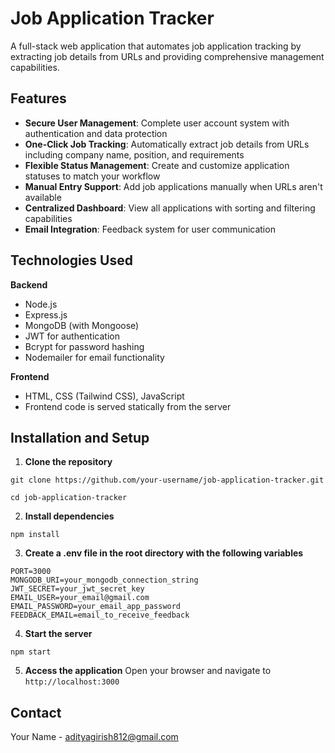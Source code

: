 # Job Application Tracker

A full-stack web application that automates job application tracking by extracting job details from URLs and providing comprehensive management capabilities.

## Features

* **Secure User Management**: Complete user account system with authentication and data protection
* **One-Click Job Tracking**: Automatically extract job details from URLs including company name, position, and requirements
* **Flexible Status Management**: Create and customize application statuses to match your workflow
* **Manual Entry Support**: Add job applications manually when URLs aren't available
* **Centralized Dashboard**: View all applications with sorting and filtering capabilities
* **Email Integration**: Feedback system for user communication

## Technologies Used

**Backend**
* Node.js
* Express.js
* MongoDB (with Mongoose)
* JWT for authentication
* Bcrypt for password hashing
* Nodemailer for email functionality

**Frontend**
* HTML, CSS (Tailwind CSS), JavaScript
* Frontend code is served statically from the server

## Installation and Setup

1. **Clone the repository**

```
git clone https://github.com/your-username/job-application-tracker.git
```

```
cd job-application-tracker
```

2. **Install dependencies**

```
npm install
```

3. **Create a .env file in the root directory with the following variables**

```
PORT=3000
MONGODB_URI=your_mongodb_connection_string
JWT_SECRET=your_jwt_secret_key
EMAIL_USER=your_email@gmail.com
EMAIL_PASSWORD=your_email_app_password
FEEDBACK_EMAIL=email_to_receive_feedback
```

4. **Start the server**

```
npm start
```

5. **Access the application**
Open your browser and navigate to `http://localhost:3000`

## Contact

Your Name - adityagirish812@gmail.com